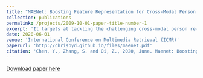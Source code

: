 ```yaml
---
title: "MAENet: Boosting Feature Representation for Cross-Modal Person Re-Identification with Pairwise Supervision"
collection: publications
permalink: /projects/2009-10-01-paper-title-number-1
excerpt: 'It targets at tackling the challenging cross-modal person re-identification problem. We present a novel modality and appearance invariant embedding learning framework equipped with maximum likelihood learning to perform cross-modal person re-identification.'
date: 2020-06-01
venue: 'International Conference on Multimedia Retrieval (ICMR)'
paperurl: 'http://chrisbyd.github.io/files/maenet.pdf'
citation: 'Chen, Y., Zhang, S. and Qi, Z., 2020, June. Maenet: Boosting feature representation for cross-modal person re-identification with pairwise supervision. In Proceedings of the 2020 International Conference on Multimedia Retrieval (pp. 442-449).'
---
```

[Download paper here](http://chrisbyd.github.io/files/maenet.pdf)
